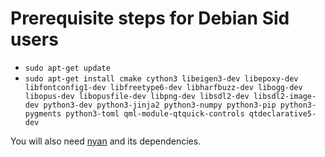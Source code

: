 # Prerequisite steps for Debian Sid users

 - `sudo apt-get update`
 - `sudo apt-get install cmake cython3 libeigen3-dev libepoxy-dev libfontconfig1-dev libfreetype6-dev libharfbuzz-dev libogg-dev libopus-dev libopusfile-dev libpng-dev libsdl2-dev libsdl2-image-dev python3-dev python3-jinja2 python3-numpy python3-pip python3-pygments python3-toml qml-module-qtquick-controls qtdeclarative5-dev`

You will also need [nyan](https://github.com/SFTtech/nyan/blob/master/doc/building.md) and its dependencies.
